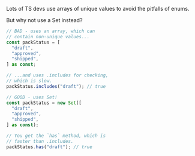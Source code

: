 Lots of TS devs use arrays of unique values to avoid the pitfalls of enums.

But why not use a Set instead?

```ts twoslash
// BAD - uses an array, which can
// contain non-unique values...
const packStatus = [
  "draft",
  "approved",
  "shipped",
] as const;

// ...and uses .includes for checking,
// which is slow.
packStatus.includes("draft"); // true
```

```ts twoslash
// GOOD - uses Set!
const packStatus = new Set([
  "draft",
  "approved",
  "shipped",
] as const);

// You get the `has` method, which is
// faster than .includes.
packStatus.has("draft"); // true
```
